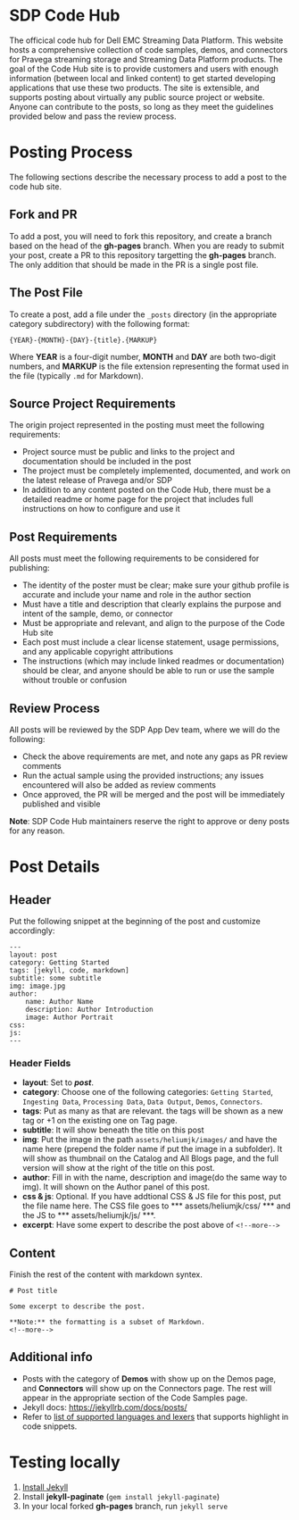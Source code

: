 # SDP Code Hub
The officical code hub for Dell EMC Streaming Data Platform.  This website hosts a comprehensive collection of code samples, demos, and connectors for Pravega streaming storage and Streaming Data Platform products.  The goal of the Code Hub site is to provide customers and users with enough information (between local and linked content) to get started developing applications that use these two products.  The site is extensible, and supports posting about virtually any public source project or website.  Anyone can contribute to the posts, so long as they meet the guidelines provided below and pass the review process.  

# Posting Process
The following sections describe the necessary process to add a post to the code hub site.

## Fork and PR
To add a post, you will need to fork this repository, and create a branch based on the head of the **gh-pages** branch.  When you are ready to submit your post, create a PR to this repository targetting the **gh-pages** branch.  The only addition that should be made in the PR is a single post file. 

## The Post File
To create a post, add a file under the `_posts` directory (in the appropriate category subdirectory) with the following format:
```
{YEAR}-{MONTH}-{DAY}-{title}.{MARKUP}
```
Where **YEAR** is a four-digit number, **MONTH** and **DAY** are both two-digit numbers, and **MARKUP** is the file extension representing the format used in the file (typically `.md` for Markdown).

## Source Project Requirements
The origin project represented in the posting must meet the following requirements:
* Project source must be public and links to the project and documentation should be included in the post
* The project must be completely implemented, documented, and work on the latest release of Pravega and/or SDP
* In addition to any content posted on the Code Hub, there must be a detailed readme or home page for the project that includes full instructions on how to configure and use it

## Post Requirements
All posts must meet the following requirements to be considered for publishing:
* The identity of the poster must be clear; make sure your github profile is accurate and include your name and role in the author section
* Must have a title and description that clearly explains the purpose and intent of the sample, demo, or connector
* Must be appropriate and relevant, and align to the purpose of the Code Hub site
* Each post must include a clear license statement, usage permissions, and any applicable copyright attributions 
* The instructions (which may include linked readmes or documentation) should be clear, and anyone should be able to run or use the sample without trouble or confusion

## Review Process
All posts will be reviewed by the SDP App Dev team, where we will do the following:
* Check the above requirements are met, and note any gaps as PR review comments
* Run the actual sample using the provided instructions; any issues encountered will also be added as review comments
* Once approved, the PR will be merged and the post will be immediately published and visible

**Note**: SDP Code Hub maintainers reserve the right to approve or deny posts for any reason.

# Post Details

## Header
Put the following snippet at the beginning of the post and customize accordingly:
```
---
layout: post
category: Getting Started
tags: [jekyll, code, markdown]
subtitle: some subtitle
img: image.jpg
author:
    name: Author Name
    description: Author Introduction
    image: Author Portrait
css:
js:
---
```
### Header Fields

+ **layout**: Set to ***post***.
+ **category**: Choose one of the following categories: ``Getting Started``, ``Ingesting Data``, ``Processing Data``, ``Data Output``, ``Demos``, ``Connectors``.
+ **tags**: Put as many as that are relevant. the tags will be shown as a new tag or +1 on the existing one on Tag page.
+ **subtitle**: It will show beneath the title on this post
+ **img**: Put the image in the path ``assets/heliumjk/images/`` and have the name here (prepend the folder name if put the image in a subfolder). It will show as thumbnail on the Catalog and All Blogs page, and the full version will show at the right of the title on this post.
+ **author**: Fill in with the name, description and image(do the same way to img). It will shown on the Author panel of this post.
+ **css & js**: Optional. If you have addtional CSS & JS file for this post, put the file name here. The CSS file goes to *** assets/heliumjk/css/ *** and the JS to  *** assets/heliumjk/js/ ***. 
+ **excerpt**: Have some expert to describe the post above of ``<!--more-->``

## Content

Finish the rest of the content with markdown syntex.
```
# Post title

Some excerpt to describe the post.

**Note:** the formatting is a subset of Markdown.
<!--more-->
```

## Additional info
* Posts with the category of **Demos** with show up on the Demos page, and **Connectors** will show up on the Connectors page.  The rest will appear in the appropriate section of the Code Samples page.
* Jekyll docs: https://jekyllrb.com/docs/posts/
* Refer to [list of supported languages and lexers](https://github.com/rouge-ruby/rouge/wiki/List-of-supported-languages-and-lexers) that supports highlight in code snippets.

# Testing locally

1. [Install Jekyll](https://jekyllrb.com/docs/installation/)
1. Install **jekyll-paginate** (`gem install jekyll-paginate`)
1. In your local forked **gh-pages** branch, run `jekyll serve`
